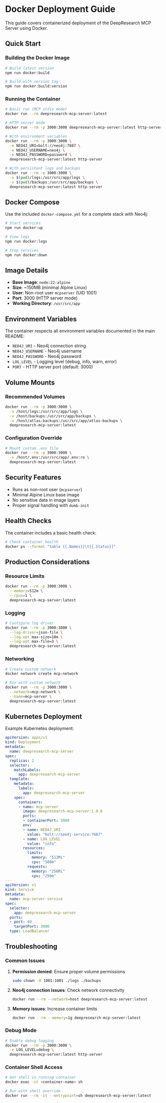 # Docker Deployment Guide

This guide covers containerized deployment of the DeepResearch MCP Server using Docker.

## Quick Start

### Building the Docker Image

```bash
# Build latest version
npm run docker:build

# Build with version tag
npm run docker:build:version
```

### Running the Container

```bash
# Basic run (MCP stdio mode)
docker run --rm deepresearch-mcp-server:latest

# HTTP server mode
docker run --rm -p 3000:3000 deepresearch-mcp-server:latest http-server

# With environment variables
docker run --rm -p 3000:3000 \
  -e NEO4J_URI=bolt://neo4j:7687 \
  -e NEO4J_USERNAME=neo4j \
  -e NEO4J_PASSWORD=password \
  deepresearch-mcp-server:latest http-server

# With persistent logs and backups
docker run --rm -p 3000:3000 \
  -v $(pwd)/logs:/usr/src/app/logs \
  -v $(pwd)/backups:/usr/src/app/backups \
  deepresearch-mcp-server:latest http-server
```

## Docker Compose

Use the included `docker-compose.yml` for a complete stack with Neo4j:

```bash
# Start services
npm run docker:up

# View logs
npm run docker:logs

# Stop services
npm run docker:down
```

## Image Details

- **Base Image**: `node:22-alpine`
- **Size**: ~150MB (minimal Alpine Linux)
- **User**: Non-root user `mcpserver` (UID 1001)
- **Port**: 3000 (HTTP server mode)
- **Working Directory**: `/usr/src/app`

## Environment Variables

The container respects all environment variables documented in the main README:

- `NEO4J_URI` - Neo4j connection string
- `NEO4J_USERNAME` - Neo4j username
- `NEO4J_PASSWORD` - Neo4j password
- `LOG_LEVEL` - Logging level (debug, info, warn, error)
- `PORT` - HTTP server port (default: 3000)

## Volume Mounts

### Recommended Volumes

```bash
docker run --rm -p 3000:3000 \
  -v /host/logs:/usr/src/app/logs \
  -v /host/backups:/usr/src/app/backups \
  -v /host/atlas-backups:/usr/src/app/atlas-backups \
  deepresearch-mcp-server:latest
```

### Configuration Override

```bash
# Mount custom .env file
docker run --rm -p 3000:3000 \
  -v /host/.env:/usr/src/app/.env:ro \
  deepresearch-mcp-server:latest
```

## Security Features

- Runs as non-root user (`mcpserver`)
- Minimal Alpine Linux base image
- No sensitive data in image layers
- Proper signal handling with `dumb-init`

## Health Checks

The container includes a basic health check:

```bash
# Check container health
docker ps --format "table {{.Names}}\t{{.Status}}"
```

## Production Considerations

### Resource Limits

```bash
docker run --rm -p 3000:3000 \
  --memory=512m \
  --cpus=1 \
  deepresearch-mcp-server:latest
```

### Logging

```bash
# Configure log driver
docker run --rm -p 3000:3000 \
  --log-driver=json-file \
  --log-opt max-size=10m \
  --log-opt max-file=3 \
  deepresearch-mcp-server:latest
```

### Networking

```bash
# Create custom network
docker network create mcp-network

# Run with custom network
docker run --rm -p 3000:3000 \
  --network=mcp-network \
  --name=mcp-server \
  deepresearch-mcp-server:latest
```

## Kubernetes Deployment

Example Kubernetes deployment:

```yaml
apiVersion: apps/v1
kind: Deployment
metadata:
  name: deepresearch-mcp-server
spec:
  replicas: 2
  selector:
    matchLabels:
      app: deepresearch-mcp-server
  template:
    metadata:
      labels:
        app: deepresearch-mcp-server
    spec:
      containers:
      - name: mcp-server
        image: deepresearch-mcp-server:1.0.0
        ports:
        - containerPort: 3000
        env:
        - name: NEO4J_URI
          value: "bolt://neo4j-service:7687"
        - name: LOG_LEVEL
          value: "info"
        resources:
          limits:
            memory: "512Mi"
            cpu: "500m"
          requests:
            memory: "256Mi"
            cpu: "250m"
---
apiVersion: v1
kind: Service
metadata:
  name: mcp-server-service
spec:
  selector:
    app: deepresearch-mcp-server
  ports:
  - port: 80
    targetPort: 3000
  type: LoadBalancer
```

## Troubleshooting

### Common Issues

1. **Permission denied**: Ensure proper volume permissions
   ```bash
   sudo chown -R 1001:1001 ./logs ./backups
   ```

2. **Neo4j connection issues**: Check network connectivity
   ```bash
   docker run --rm --network=host deepresearch-mcp-server:latest
   ```

3. **Memory issues**: Increase container limits
   ```bash
   docker run --rm --memory=1g deepresearch-mcp-server:latest
   ```

### Debug Mode

```bash
# Enable debug logging
docker run --rm -p 3000:3000 \
  -e LOG_LEVEL=debug \
  deepresearch-mcp-server:latest http-server
```

### Container Shell Access

```bash
# Get shell in running container
docker exec -it <container-name> sh

# Run with shell override
docker run --rm -it --entrypoint=sh deepresearch-mcp-server:latest
```
